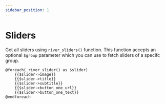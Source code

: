 ```yaml
---
sidebar_position: 1
---
```


# Sliders

Get all sliders using `river_sliders()` function. This function accepts an optional `$group` parameter which you can use to fetch sliders of a specifc group.


```blade
@foreach( river_slider() as $slider)
    {{$slider->image}}
    {{$slider->title}}
    {{$slider->subtitle}}
    {{$slider->button_one_url}}
    {{$slider->button_one_text}}
@endforeach
```
